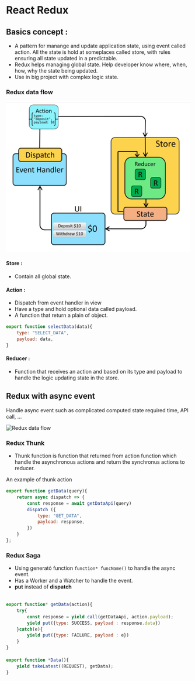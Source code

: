 # React Redux

## Basics concept :
- A pattern for manange and update application state, using event called action. All the state is hold at someplaces called store, with rules ensuring all state updated in a predictable.
- Redux helps managing global state. Help developer know where, when, how, why the state being updated.
- Use in big project with complex logic state.

### Redux data flow 

![Redux data flow](Image/React_Redux.PNG)
#### Store :
- Contain all global state.
#### Action :
- Dispatch from event handler in view
- Have a type and hold optional data called payload.
- A function that return a plain of object.

```javascript
export function selectData(data){
    type: "SELECT_DATA",
    payload: data,
}
```
#### Reducer :
- Function that receives an action and based on its type and payload to handle the logic updating state in the store.
## Redux with async event
Handle async event such as complicated computed state required time, API call, ...

![Redux data flow](Image/MiddleWare.gif)

### Redux Thunk
- Thunk function is function that returned from action function which handle the asynchronous actions and return the synchronus actions to reducer.

An example of thunk action
```javascript
export function getData(query){
    return async dispatch => {
        const response = await getDataApi(query)
        dispatch ({
            type: "GET_DATA",
            payload: response,
        })
    }
};
```

### Redux Saga

- Using generatỏ function ```function* funcName()``` to handle the async event.
- Has a Worker and a Watcher to handle the event.
- **put** instead of **dispatch**

```javascript

export function* getData(action){
    try{
        const response = yield call(getDataApi, action.payload);
        yield put({type: SUCCESS, payload : response.data})
    }catch(e){
        yield put({type: FAILURE, payload : e})
    }
}

export function *Data(){
    yield takeLatest((REQUEST), getData);
}   
```